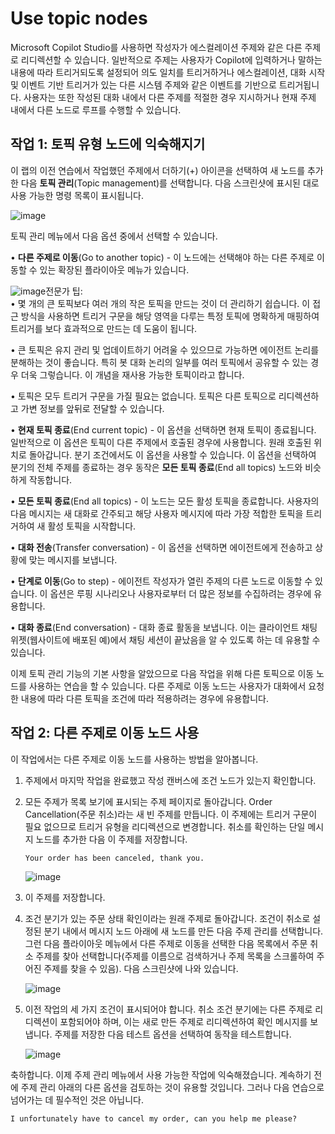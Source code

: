 # Use topic nodes


Microsoft Copilot Studio를 사용하면 작성자가 에스컬레이션 주제와 같은 다른 주제로 리디렉션할 수 있습니다. 일반적으로 주제는 사용자가 Copilot에 입력하거나 말하는 내용에 따라 트리거되도록 설정되어 의도 일치를 트리거하거나 에스컬레이션, 대화 시작 및 이벤트 기반 트리거가 있는 다른 시스템 주제와 같은 이벤트를 기반으로 트리거됩니다. 사용자는 또한 작성된 대화 내에서 다른 주제를 적절한 경우 지시하거나 현재 주제 내에서 다른 노드로 루프를 수행할 수 있습니다.

## 작업 1: 토픽 유형 노드에 익숙해지기

이 랩의 이전 연습에서 작업했던 주제에서 더하기(+) 아이콘을 선택하여 새 노드를 추가한 다음 **토픽 관리**(Topic management)를 선택합니다. 다음 스크린샷에 표시된 대로 사용 가능한 명령 목록이 표시됩니다.

![image](https://github.com/user-attachments/assets/e0fae9e7-cdab-481c-b5e3-f252744b5bc0)

토픽 관리 메뉴에서 다음 옵션 중에서 선택할 수 있습니다.

• **다른 주제로 이동**(Go to another topic) - 이 노드에는 선택해야 하는 다른 주제로 이동할 수 있는 확장된 플라이아웃 메뉴가 있습니다.

![image](https://github.com/user-attachments/assets/0d53b99a-31f7-42fb-886a-7cf157a38d42)전문가 팁:</br>
• 몇 개의 큰 토픽보다 여러 개의 작은 토픽을 만드는 것이 더 관리하기 쉽습니다. 이 접근 방식을 사용하면 트리거 구문을 해당 영역을 다루는 특정 토픽에 명확하게 매핑하여 트리거를 보다 효과적으로 만드는 데 도움이 됩니다.

• 큰 토픽은 유지 관리 및 업데이트하기 어려울 수 있으므로 가능하면 에이전트 논리를 분해하는 것이 좋습니다. 특히 봇 대화 논리의 일부를 여러 토픽에서 공유할 수 있는 경우 더욱 그렇습니다. 이 개념을 재사용 가능한 토픽이라고 합니다.

• 토픽은 모두 트리거 구문을 가질 필요는 없습니다. 토픽은 다른 토픽으로 리디렉션하고 가변 정보를 앞뒤로 전달할 수 있습니다.

• **현재 토픽 종료**(End current topic) - 이 옵션을 선택하면 현재 토픽이 종료됩니다. 일반적으로 이 옵션은 토픽이 다른 주제에서 호출된 경우에 사용합니다. 원래 호출된 위치로 돌아갑니다. 분기 조건에서도 이 옵션을 사용할 수 있습니다. 이 옵션을 선택하여 분기의 전체 주제를 종료하는 경우 동작은 **모든 토픽 종료**(End all topics) 노드와 비슷하게 작동합니다.

• **모든 토픽 종료**(End all topics) - 이 노드는 모든 활성 토픽을 종료합니다. 사용자의 다음 메시지는 새 대화로 간주되고 해당 사용자 메시지에 따라 가장 적합한 토픽을 트리거하여 새 활성 토픽을 시작합니다.

• **대화 전송**(Transfer conversation) - 이 옵션을 선택하면 에이전트에게 전송하고 상황에 맞는 메시지를 보냅니다.

• **단계로 이동**(Go to step) - 에이전트 작성자가 열린 주제의 다른 노드로 이동할 수 있습니다. 이 옵션은 루핑 시나리오나 사용자로부터 더 많은 정보를 수집하려는 경우에 유용합니다.

• **대화 종료**(End conversation) - 대화 종료 활동을 보냅니다. 이는 클라이언트 채팅 위젯(웹사이트에 배포된 예)에서 채팅 세션이 끝났음을 알 수 있도록 하는 데 유용할 수 있습니다.

이제 토픽 관리 기능의 기본 사항을 알았으므로 다음 작업을 위해 다른 토픽으로 이동 노드를 사용하는 연습을 할 수 있습니다. 다른 주제로 이동 노드는 사용자가 대화에서 요청한 내용에 따라 다른 토픽을 조건에 따라 적용하려는 경우에 유용합니다.

## 작업 2: 다른 주제로 이동 노드 사용

이 작업에서는 다른 주제로 이동 노드를 사용하는 방법을 알아봅니다.

1. 주제에서 마지막 작업을 완료했고 작성 캔버스에 조건 노드가 있는지 확인합니다.

2. 모든 주제가 목록 보기에 표시되는 주제 페이지로 돌아갑니다. Order Cancellation(주문 취소)라는 새 빈 주제를 만듭니다. 이 주제에는 트리거 구문이 필요 없으므로 트리거 유형을 리디렉션으로 변경합니다. 취소를 확인하는 단일 메시지 노드를 추가한 다음 이 주제를 저장합니다.

   ```
   Your order has been canceled, thank you.
   ```
   ![image](https://github.com/user-attachments/assets/b747b82c-a0d4-4530-8373-974ce174b5c3)

3. 이 주제를 저장합니다.

4. 조건 분기가 있는 주문 상태 확인이라는 원래 주제로 돌아갑니다. 조건이 취소로 설정된 분기 내에서 메시지 노드 아래에 새 노드를 만든 다음 주제 관리를 선택합니다. 그런 다음 플라이아웃 메뉴에서 다른 주제로 이동을 선택한 다음 목록에서 주문 취소 주제를 찾아 선택합니다(주제를 이름으로 검색하거나 주제 목록을 스크롤하여 주어진 주제를 찾을 수 있음). 다음 스크린샷에 나와 있습니다.

   ![image](https://github.com/user-attachments/assets/95f6c0e8-5faf-48ed-aaff-d9bd55a0620d)

6. 이전 작업의 세 가지 조건이 표시되어야 합니다. 취소 조건 분기에는 다른 주제로 리디렉션이 포함되어야 하며, 이는 새로 만든 주제로 리디렉션하여 확인 메시지를 보냅니다. 주제를 저장한 다음 테스트 옵션을 선택하여 동작을 테스트합니다.

   ![image](https://github.com/user-attachments/assets/e4009d7e-cc11-48d9-9cc4-390893ccbe66)

축하합니다. 이제 주제 관리 메뉴에서 사용 가능한 작업에 익숙해졌습니다. 계속하기 전에 주제 관리 아래의 다른 옵션을 검토하는 것이 유용할 것입니다. 그러나 다음 연습으로 넘어가는 데 필수적인 것은 아닙니다.

```
I unfortunately have to cancel my order, can you help me please?
```















